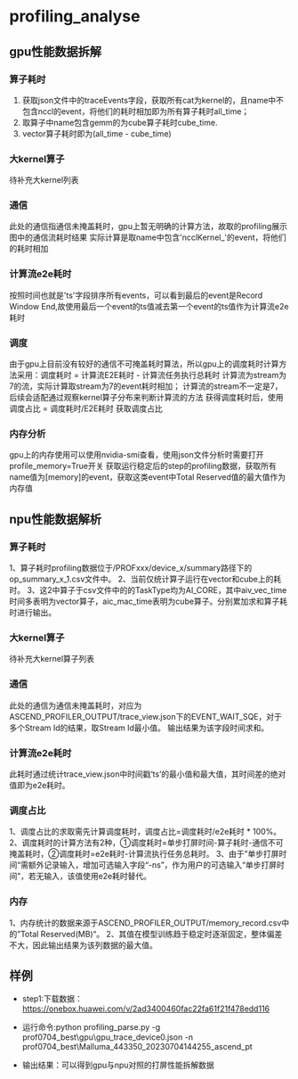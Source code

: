 # profiling_analyse

## gpu性能数据拆解
### 算子耗时
1. 获取json文件中的traceEvents字段，获取所有cat为kernel的，且name中不包含nccl的event，将他们的耗时相加即为所有算子耗时all_time；
2. 取算子中name包含gemm的为cube算子耗时cube_time.
3. vector算子耗时即为(all_time - cube_time)
### 大kernel算子
待补充大kernel列表
### 通信
此处的通信指通信未掩盖耗时，gpu上暂无明确的计算方法，故取的profiling展示图中的通信流耗时结果
实际计算是取name中包含'ncclKernel_'的event，将他们的耗时相加
### 计算流e2e耗时
按照时间也就是'ts'字段排序所有events，可以看到最后的event是Record Window End,故使用最后一个event的ts值减去第一个event的ts值作为计算流e2e耗时
### 调度
由于gpu上目前没有较好的通信不可掩盖耗时算法，所以gpu上的调度耗时计算方法采用：调度耗时 = 计算流E2E耗时 - 计算流任务执行总耗时
计算流为stream为7的流，实际计算取stream为7的event耗时相加；
计算流的stream不一定是7，后续会适配通过观察kernel算子分布来判断计算流的方法
获得调度耗时后，使用调度占比 = 调度耗时/E2E耗时 获取调度占比
### 内存分析
gpu上的内存使用可以使用nvidia-smi查看，使用json文件分析时需要打开profile_memory=True开关
获取运行稳定后的step的profiling数据，获取所有name值为[memory]的event，获取这类event中Total Reserved值的最大值作为内存值

## npu性能数据解析
### 算子耗时
1、算子耗时profiling数据位于/PROFxxx/device_x/summary路径下的op_summary_x_1.csv文件中。
2、当前仅统计算子运行在vector和cube上的耗时。
3、这2中算子于csv文件中的的TaskType均为AI_CORE，其中aiv_vec_time时间多表明为vector算子，aic_mac_time表明为cube算子。分别累加求和算子耗时进行输出。

### 大kernel算子
待补充大kernel算子列表

### 通信
此处的通信为通信未掩盖耗时，对应为ASCEND_PROFILER_OUTPUT/trace_view.json下的EVENT_WAIT_SQE，对于多个Stream Id的结果，取Stream Id最小值。
输出结果为该字段时间求和。

### 计算流e2e耗时
此耗时通过统计trace_view.json中时间戳‘ts’的最小值和最大值，其时间差的绝对值即为e2e耗时。

### 调度占比
1、调度占比的求取需先计算调度耗时，调度占比=调度耗时/e2e耗时 * 100%。
2、调度耗时的计算方法有2种，①调度耗时=单步打屏时间-算子耗时-通信不可掩盖耗时，②调度耗时=e2e耗时-计算流执行任务总耗时。
3、由于”单步打屏时间“需额外记录输入，增加可选输入字段“-ns”，作为用户的可选输入“单步打屏时间”，若无输入，该值使用e2e耗时替代。

### 内存
1、内存统计的数据来源于ASCEND_PROFILER_OUTPUT/memory_record.csv中的”Total Reserved(MB)“。
2、其值在模型训练趋于稳定时逐渐固定，整体偏差不大，因此输出结果为该列数据的最大值。

## 样例
- step1:下载数据：https://onebox.huawei.com/v/2ad3400460fac22fa61f21f478edd116

- 运行命令:python profiling_parse.py -g prof0704_best\gpu\gpu_trace_device0.json -n prof0704_best\Malluma_443350_20230704144255_ascend_pt
- 输出结果：可以得到gpu与npu对照的打屏性能拆解数据
